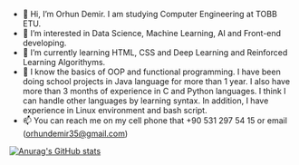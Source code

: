 - 👋 Hi, I’m Orhun Demir. I am studying Computer Engineering at TOBB ETU.
- 👀 I’m interested in Data Science, Machine Learning, AI and Front-end developing.
- 🌱 I’m currently learning HTML, CSS and Deep Learning and Reinforced Learning Algorithyms.
- 💼 I know the basics of OOP and functional programming. I have been doing school projects in Java language for more than 1 year. I also have more than 3 months of experience in C and Python languages. I think I can handle other languages by learning syntax. In addition, I have experience in Linux environment and bash script. 
- 📫 You can reach me on my cell phone that +90 531 297 54 15 or email (orhundemir35@gmail.com)

[![Anurag's GitHub stats](https://github-readme-stats.vercel.app/api?username=orhundemir)](https://github.com/anuraghazra/github-readme-stats)
